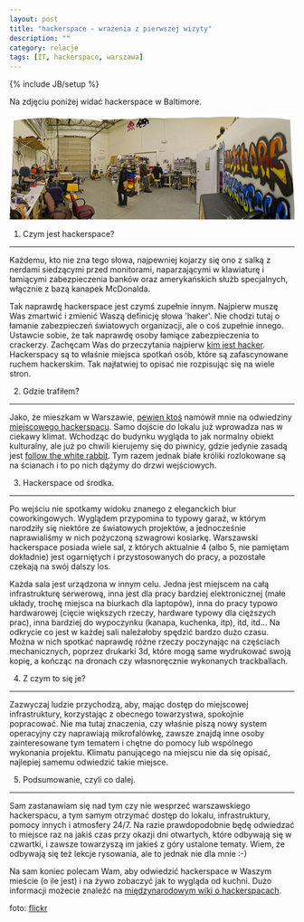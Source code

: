 ```yaml
---
layout: post
title: "hackerspace - wrażenia z pierwszej wizyty"
description: ""
category: relacje
tags: [IT, hackerspace, warszawa]
---
```

{% include JB/setup %}

Na zdjęciu poniżej widać hackerspace w Baltimore.

<img src="/assets/images/2013/5-hackerspace-baltimore.jpg" alt="hackerspace w Baltimore" />

1) Czym jest hackerspace?
-------------------------

Każdemu, kto nie zna tego słowa, najpewniej kojarzy się ono z salką z nerdami siedzącymi przed monitorami, naparzającymi w klawiaturę i łamiącymi zabezpieczenia banków oraz amerykańskich służb specjalnych, włącznie z bazą kanapek McDonalda.

Tak naprawdę hackerspace jest czymś zupełnie innym. Najpierw muszę Was zmartwić i zmienić Waszą definicję słowa 'haker'. Nie chodzi tutaj o łamanie zabezpieczeń światowych organizacji, ale o coś zupełnie innego. Ustawcie sobie, że tak naprawdę osoby łamiące zabezpieczenia to crackerzy. Zachęcam Was do przeczytania najpierw [kim jest hacker](http://www.ap.krakow.pl/~raj/hacker-howto.html). Hackerspacy są to właśnie miejsca spotkań osób, które są zafascynowane ruchem hackerskim. Tak najłatwiej to opisać nie rozpisując się na wiele stron.

2) Gdzie trafiłem?
------------------

Jako, że mieszkam w Warszawie, [pewien ktoś](https://twitter.com/marsjaninzmarsa) namówił mnie na odwiedziny [miejscowego hackerspacu](https://hackerspace.pl/). Samo dojście do lokalu już wprowadza nas w ciekawy klimat. Wchodząc do budynku wygląda to jak normalny obiekt kulturalny, ale już po chwili kierujemy się do piwnicy, gdzie jedynie zasadą jest [follow the white rabbit](http://www.youtube.com/watch?v=Smwrw4sNCxE). Tym razem jednak białe króliki rozlokowane są na ścianach i to po nich dążymy do drzwi wejściowych.

3) Hackerspace od środka.
-------------------------

Po wejściu nie spotkamy widoku znanego z eleganckich biur coworkingowych. Wyglądem przypomina to typowy garaż, w którym narodziły się niektóre ze światowych projektów, a jednocześnie naprawialiśmy w nich pożyczoną szwagrowi kosiarkę. Warszawski hackerspace posiada wiele sal, z których aktualnie 4 (albo 5, nie pamiętam dokładnie) jest ogarniętych i przystosowanych do pracy, a pozostałe czekają na swój dalszy los.

Każda sala jest urządzona w innym celu. Jedna jest miejscem na całą infrastrukturę serwerową, inna jest dla pracy bardziej elektronicznej (małe układy, trochę miejsca na biurkach dla laptopów), inna do pracy typowo hardwarowej (cięcie większych rzeczy, hardware typowy dla cięższych prac), inna bardziej do wypoczynku (kanapa, kuchenka, itp), itd, itd... Na odkrycie co jest w każdej sali należałoby spędzić bardzo dużo czasu. Można w nich spotkać naprawdę różne rzeczy poczynając na częściach mechanicznych, poprzez drukarki 3d, które mogą same wydrukować swoją kopię, a kończąc na dronach czy własnoręcznie wykonanych trackballach.

4) Z czym to się je?
--------------------

Zazwyczaj ludzie przychodzą, aby, mając dostęp do miejscowej infrastruktury, korzystając z obecnego towarzystwa, spokojnie popracować. Nie ma tutaj znaczenia, czy właśnie piszą nowy system operacyjny czy naprawiają mikrofalówkę, zawsze znajdą inne osoby zainteresowane tym tematem i chętne do pomocy lub wspólnego wykonania projektu. Klimatu panującego na miejscu nie da się opisać, najlepiej samemu odwiedzić takie miejsce.

5) Podsumowanie, czyli co dalej.
--------------------------------

Sam zastanawiam się nad tym czy nie wesprzeć warszawskiego hackerspacu, a tym samym otrzymać dostęp do lokalu, infrastruktury, pomocy innych i atmosfery 24/7. Na razie prawdopodobnie będę odwiedzać to miejsce raz na jakiś czas przy okazji dni otwartych, które odbywają się w czwartki, i zawsze towarzyszą im jakieś z góry ustalone tematy. Wiem, że odbywają się też lekcje rysowania, ale to jednak nie dla mnie :-)

Na sam koniec polecam Wam, aby odwiedzić hackerspace w Waszym mieście (o ile jest) i na żywo zobaczyć jak to wygląda od kuchni. Dużo informacji możecie znaleźć na [międzynarodowym wiki o hackerspacach](http://hackerspaces.org/wiki/).

foto: [flickr](http://www.flickr.com/photos/raster/8360714381/)


